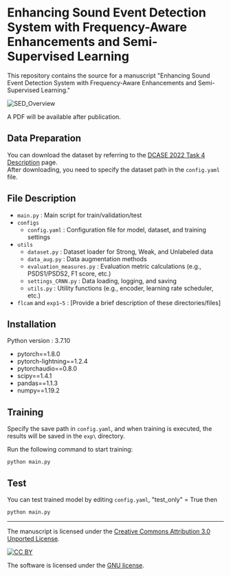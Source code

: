 # Enhancing Sound Event Detection System with Frequency-Aware Enhancements and Semi-Supervised Learning

This repository contains the source for a manuscript "Enhancing Sound Event Detection System with Frequency-Aware Enhancements and Semi-Supervised Learning."

![SED_Overview](https://github.com/user-attachments/assets/d064d6d5-4b37-412d-ae18-5198385a3e98)

A PDF will be available after publication.


## Data Preparation
You can download the dataset by referring to the [DCASE 2022 Task 4 Description](https://dcase.community/challenge2022/task-sound-event-detection-in-domestic-environments#download) page.  
After downloading, you need to specify the dataset path in the `config.yaml` file.

## File Description
* `main.py` : Main script for train/validation/test  
* `configs`  
    * `config.yaml` : Configuration file for model, dataset, and training settings  
* `utils`  
    * `dataset.py` : Dataset loader for Strong, Weak, and Unlabeled data  
    * `data_aug.py` : Data augmentation methods  
    * `evaluation_measures.py` : Evaluation metric calculations (e.g., PSDS1/PSDS2, F1 score, etc.)  
    * `settings_CRNN.py` : Data loading, logging, and saving  
    * `utils.py` : Utility functions (e.g., encoder, learning rate scheduler, etc.)  
* `flcam` and `exp1~5` : [Provide a brief description of these directories/files]  

## Installation
Python version : 3.7.10
* pytorch==1.8.0
* pytorch-lightning==1.2.4
* pytorchaudio==0.8.0
* scipy==1.4.1
* pandas==1.1.3
* numpy==1.19.2



## Training
Specify the save path in `config.yaml`, and when training is executed, the results will be saved in the `exp\` directory.  

Run the following command to start training:  
```
python main.py
```
## Test
You can test trained model by editing `config.yaml`,  "test_only" = True
then
```
python main.py
```
---

The manuscript is licensed under the
[Creative Commons Attribution 3.0 Unported License](http://creativecommons.org/licenses/by/3.0/).

[![CC BY](http://i.creativecommons.org/l/by/3.0/88x31.png)](http://creativecommons.org/licenses/by/3.0/)

The software is licensed under the [GNU license](License.md).
